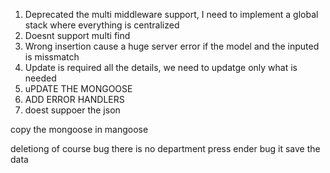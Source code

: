 1. Deprecated the multi middleware support, I need to implement a global stack where everything is centralized
2. Doesnt support multi find
3. Wrong insertion cause a huge server error if the model and the inputed is missmatch
4. Update is required all the details, we need to updatge only what is needed
5. uPDATE THE MONGOOSE
6. ADD ERROR HANDLERS
7. doest suppoer the json

copy the mongoose in mangoose


deletiong of course bug there is no department
press ender bug it save the data